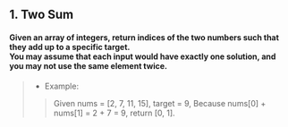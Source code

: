 ## 1. Two Sum
#### Given an array of integers, return indices of the two numbers such that they add up to a specific target.<br>You may assume that each input would have exactly one solution, and you may not use the same element twice.

>* Example:
>> Given nums = [2, 7, 11, 15], target = 9,
>> Because nums[0] + nums[1] = 2 + 7 = 9,
>> return [0, 1].
